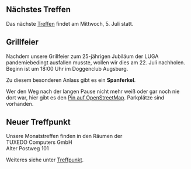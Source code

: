 ## Nächstes Treffen
Das nächste [Treffen](/Treffen/Termine/07_2023/) findet am Mittwoch, 5. Juli statt.

## Grillfeier 
Nachdem unsere Grillfeier zum 25-jährigen Jubiläum der LUGA pandemiebedingt 
ausfallen musste, wollen wir dies am 22. Juli nachholen.
Beginn ist um 18:00 Uhr im Doggenclub Augsburg.

Zu diesem besonderen Anlass gibt es ein **Spanferkel**. 

Wer den Weg nach der langen Pause nicht mehr weiß oder gar noch nie dort war,
hier gibt es den [Pin auf OpenStreetMap](https://www.openstreetmap.org/way/558620910).
Parkplätze sind vorhanden.


## Neuer Treffpunkt

Unsere Monatstreffen finden in den Räumen der  
TUXEDO Computers GmbH  
Alter Postweg 101  

Weiteres siehe unter [Treffpunkt](/Treffen/Treffpunkt/).
